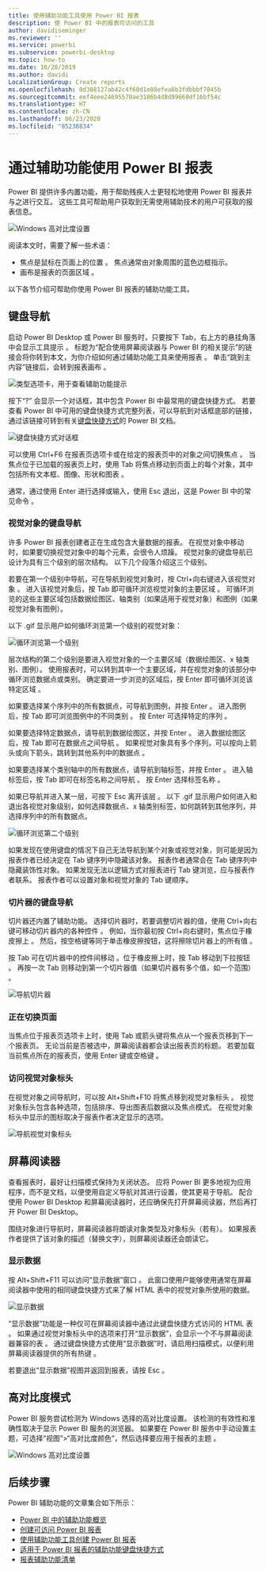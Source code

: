 ```yaml
---
title: 使用辅助功能工具使用 Power BI 报表
description: 使 Power BI 中的报表可访问的工具
author: davidiseminger
ms.reviewer: ''
ms.service: powerbi
ms.subservice: powerbi-desktop
ms.topic: how-to
ms.date: 10/28/2019
ms.author: davidi
LocalizationGroup: Create reports
ms.openlocfilehash: 0d388127ab42c4f60d1e08efea6b3fdbbbf7045b
ms.sourcegitcommit: eef4eee24695570ae3186b4d8d99660df16bf54c
ms.translationtype: HT
ms.contentlocale: zh-CN
ms.lasthandoff: 06/23/2020
ms.locfileid: "85238834"
---
```

# <a name="consume-power-bi-reports-by-using-accessibility-features"></a>通过辅助功能使用 Power BI 报表
Power BI 提供许多内置功能，用于帮助残疾人士更轻松地使用 Power BI 报表并与之进行交互。 这些工具可帮助用户获取到无需使用辅助技术的用户可获取的报表信息。

![Windows 高对比度设置](media/desktop-accessibility/accessibility-consuming-tools-01.png)

阅读本文时，需要了解一些术语：

* 焦点是鼠标在页面上的位置  。 焦点通常由对象周围的蓝色边框指示。
* 画布是报表的页面区域  。

以下各节介绍可帮助你使用 Power BI 报表的辅助功能工具。

## <a name="keyboard-navigation"></a>键盘导航

启动 Power BI Desktop 或 Power BI 服务时，只要按下 Tab，右上方的悬挂角落中会显示工具提示  。 标题为“配合使用屏幕阅读器与 Power BI 的相关提示”的链接会将你转到本文，为你介绍如何通过辅助功能工具来使用报表  。 单击“跳到主内容”链接后，会转到报表画布  。

![类型选项卡，用于查看辅助功能提示](media/desktop-accessibility/accessibility-consuming-tools-02.png)

按下“?”  会显示一个对话框，其中包含 Power BI 中最常用的键盘快捷方式。 若要查看 Power BI 中可用的键盘快捷方式完整列表，可以导航到对话框底部的链接，通过该链接可转到有关[键盘快捷方式](desktop-accessibility-keyboard-shortcuts.md)的 Power BI 文档。

![键盘快捷方式对话框](media/desktop-accessibility/accessibility-consuming-tools-03.png)

可以使用 Ctrl+F6 在报表页选项卡或在给定的报表页中的对象之间切换焦点  。 当焦点位于已加载的报表页上时，使用 Tab 将焦点移动到页面上的每个对象，其中包括所有文本框、图像、形状和图表  。 

通常，通过使用 Enter 进行选择或输入，使用 Esc 退出，这是 Power BI 中的常见命令   。

### <a name="keyboard-navigation-for-visuals"></a>视觉对象的键盘导航

许多 Power BI 报表创建者正在生成包含大量数据的报表。 在视觉对象中移动时，如果要切换视觉对象中的每个元素，会很令人烦躁。 视觉对象的键盘导航已设计为具有三个级别的层次结构。 以下几个段落介绍这三个级别。

若要在第一个级别中导航，可在导航到视觉对象时，按 Ctrl+向右键进入该视觉对象  。 进入该视觉对象后，按 Tab 即可循环浏览视觉对象的主要区域  。 可循环浏览的这些主要区域包括数据绘图区、轴类别（如果适用于视觉对象）和图例（如果视觉对象有图例）。

以下 .gif 显示用户如何循环浏览第一个级别的视觉对象：

![循环浏览第一个级别](media/desktop-accessibility/accessibility-consuming-tools-04.gif)

层次结构的第二个级别是要进入视觉对象的一个主要区域（数据绘图区、x 轴类别、图例）。 使用报表时，可以转到其中一个主要区域，并在视觉对象的该部分中循环浏览数据点或类别。 确定要进一步浏览的区域后，按 Enter 即可循环浏览该特定区域  。

如果要选择某个序列中的所有数据点，可导航到图例，并按 Enter  。 进入图例后，按 Tab 即可浏览图例中的不同类别  。 按 Enter 可选择特定的序列  。

如果要选择特定数据点，请导航到数据绘图区，并按 Enter  。 进入数据绘图区后，按 Tab 即可在数据点之间导航  。 如果视觉对象具有多个序列，可以按向上箭头或向下箭头，跳转到其他系列中的数据点   。

如果要选择某个类别轴中的所有数据点，请导航到轴标签，并按 Enter  。 进入轴标签后，按 Tab 即可在标签名称之间导航  。 按 Enter 选择标签名称  。

如果已导航并进入某一层，可按下 Esc 离开该层  。 以下 .gif 显示用户如何进入和退出各视觉对象级别，如何选择数据点、x 轴类别标签，如何跳转到其他序列，并选择序列中的所有数据点。

![循环浏览第二个级别](media/desktop-accessibility/accessibility-consuming-tools-05.gif)

如果发现在使用键盘的情况下自己无法导航到某个对象或视觉对象，则可能是因为报表作者已经决定在 Tab 键序列中隐藏该对象。 报表作者通常会在 Tab 键序列中隐藏装饰性对象。 如果发现无法以逻辑方式对报表进行 Tab 键浏览，应与报表作者联系。 报表作者可以设置对象和视觉对象的 Tab 键顺序。

### <a name="keyboard-navigation-for-slicers"></a>切片器的键盘导航

切片器还内置了辅助功能。 选择切片器时，若要调整切片器的值，使用 Ctrl+向右键可移动切片器内的各种控件  。 例如，当你最初按 Ctrl+向右键时，焦点位于橡皮擦上  。 然后，按空格键等同于单击橡皮擦按钮，这将擦除切片器上的所有值  。

按 Tab 可在切片器中的控件间移动  。位于橡皮擦上时，按 Tab 移动到下拉按钮  。 再按一次 Tab 则移动到第一个切片器值（如果切片器有多个值，如一个范围）  。

![导航切片器](media/desktop-accessibility/accessibility-consuming-tools-06.png)

### <a name="switching-pages"></a>正在切换页面

当焦点位于报表页选项卡上时，使用 Tab 或箭头键将焦点从一个报表页移到下一个报表页。   无论当前是否被选中，屏幕阅读器都会读出报表页的标题。 若要加载当前焦点所在的报表页，使用 Enter 键或空格键   。

### <a name="accessing-the-visual-header"></a>访问视觉对象标头
在视觉对象之间导航时，可以按 Alt+Shift+F10 将焦点移到视觉对象标头  。 视觉对象标头包含各种选项，包括排序、导出图表后数据以及焦点模式。 在视觉对象标头中显示的图标取决于报表作者决定显示的选项。

![导航视觉对象标头](media/desktop-accessibility/accessibility-consuming-tools-07.png)

## <a name="screen-reader"></a>屏幕阅读器

查看报表时，最好让扫描模式保持为关闭状态。 应将 Power BI 更多地视为应用程序，而不是文档，以便使用自定义导航对其进行设置，使其更易于导航。 配合使用 Power BI Desktop 和屏幕阅读器时，还应确保先打开屏幕阅读器，然后再打开 Power BI Desktop。

围绕对象进行导航时，屏幕阅读器将朗读对象类型及对象标头（若有）。 如果报表作者提供了该对象的描述（替换文字），则屏幕阅读器还会朗读它。

### <a name="show-data"></a>显示数据
按 Alt+Shift+F11 可以访问“显示数据”窗口   。 此窗口使用户能够使用通常在屏幕阅读器中使用的相同键盘快捷方式来了解 HTML 表中的视觉对象所使用的数据。

![显示数据](media/desktop-accessibility/accessibility-04.png)

“显示数据”功能是一种仅可在屏幕阅读器中通过此键盘快捷方式访问的 HTML 表  。 如果通过视觉对象标头中的选项来打开“显示数据”，会显示一个不与屏幕阅读器兼容的表   。  通过键盘快捷方式使用“显示数据”时，请启用扫描模式，以便利用屏幕阅读器提供的所有热键  。

若要退出“显示数据”视图并返回到报表，请按 Esc   。

## <a name="high-contrast-modes"></a>高对比度模式

Power BI 服务尝试检测为 Windows 选择的高对比度设置。 该检测的有效性和准确性取决于显示 Power BI 服务的浏览器。 如果要在 Power BI 服务中手动设置主题，可选择“视图”>“高对比度颜色”，然后选择要应用于报表的主题  。

![Windows 高对比度设置](media/desktop-accessibility/accessibility-consuming-tools-01.png)


## <a name="next-steps"></a>后续步骤

Power BI 辅助功能的文章集合如下所示：

* [Power BI 中的辅助功能概览](desktop-accessibility-overview.md) 
* [创建可访问 Power BI 报表](desktop-accessibility-creating-reports.md) 
* [使用辅助功能工具创建 Power BI 报表](desktop-accessibility-creating-tools.md)
* [适用于 Power BI 报表的辅助功能键盘快捷方式](desktop-accessibility-keyboard-shortcuts.md)
* [报表辅助功能清单](desktop-accessibility-creating-reports.md#report-accessibility-checklist)


